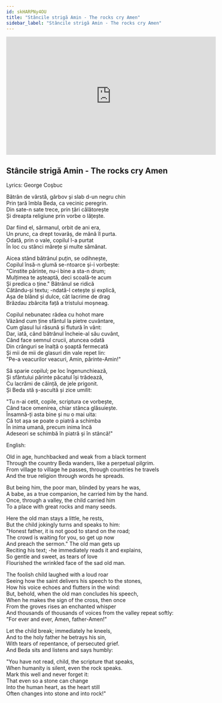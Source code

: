 ```yaml
---
id: skHARPNy4OU
title: "Stâncile strigă Amin - The rocks cry Amen"
sidebar_label: "Stâncile strigă Amin - The rocks cry Amen"
---
```


<div class="video-float-container">
  <iframe
    width="560"
    height="315"
    src="https://www.youtube.com/embed/skHARPNy4OU"
    title="YouTube video player"
    frameborder="0"
    allow="accelerometer; autoplay; clipboard-write; encrypted-media; gyroscope; picture-in-picture; web-share"
    referrerpolicy="strict-origin-when-cross-origin"
    allowfullscreen
  ></iframe>
</div>

## Stâncile strigă Amin - The rocks cry Amen

Lyrics: George Coşbuc

Bătrân de vârstă, gârbov și slab d-un negru chin  
Prin țară îmbla Beda, ca vecinic peregrin.  
Din sate-n sate trece, prin țări călătorește  
Și dreapta religiune prin vorbe o lățește.

Dar fiind el, sărmanul, orbit de ani era,  
Un prunc, ca drept tovarăș, de mână îl purta.  
Odată, prin o vale, copilul l-a purtat  
În loc cu stânci mărețe și multe sămănat.

Aicea stând bătrânul puțin, se odihnește,  
Copilul însă-n glumă se-ntoarce și-i vorbește:  
"Cinstite părinte, nu-i bine a sta-n drum;  
Mulțimea te așteaptă, deci scoală-te acum  
Și predica o ține." Bătrânul se ridică  
Cătându-și textu; -ndată-l cetește și explică,  
Așa de blând și dulce, cât lacrime de drag  
Brăzdau zbârcita față a tristului moșneag.

Copilul nebunatec râdea cu hohot mare  
Văzând cum ține sfântul la pietre cuvântare,  
Cum glasul lui răsună și flutură în vânt:  
Dar, iată, când bătrânul încheie-al său cuvânt,  
Când face semnul crucii, atuncea odată  
Din crânguri se înalță o șoaptă fermecată  
Și mii de mii de glasuri din vale repet lin:  
"Pe-a veacurilor veacuri, Amin, părinte-Amin!"

Să sparie copilul; pe loc îngenunchiează,  
Și sfântului părinte păcatul își trădează,  
Cu lacrămi de căință, de jele prigonit.  
Și Beda stă ș-ascultă și zice umilit:

"Tu n-ai cetit, copile, scriptura ce vorbește,  
Când tace omenirea, chiar stânca glăsuiește.  
Însamnă-ți asta bine și nu o mai uita:  
Că tot așa se poate o piatră a schimba  
În inima umană, precum inima încă  
Adeseori se schimbă în piatră și în stâncă!"

English:

Old in age, hunchbacked and weak from a black torment  
Through the country Beda wanders, like a perpetual pilgrim.  
From village to village he passes, through countries he travels  
And the true religion through words he spreads.

But being him, the poor man, blinded by years he was,  
A babe, as a true companion, he carried him by the hand.  
Once, through a valley, the child carried him  
To a place with great rocks and many seeds.

Here the old man stays a little, he rests,  
But the child jokingly turns and speaks to him:  
"Honest father, it is not good to stand on the road;  
The crowd is waiting for you, so get up now  
And preach the sermon." The old man gets up  
Reciting his text; -he immediately reads it and explains,  
So gentle and sweet, as tears of love  
Flourished the wrinkled face of the sad old man.

The foolish child laughed with a loud roar  
Seeing how the saint delivers his speech to the stones,  
How his voice echoes and flutters in the wind:  
But, behold, when the old man concludes his speech,  
When he makes the sign of the cross, then once  
From the groves rises an enchanted whisper  
And thousands of thousands of voices from the valley repeat softly:  
"For ever and ever, Amen, father-Amen!"

Let the child break; immediately he kneels,  
And to the holy father he betrays his sin,  
With tears of repentance, of persecuted grief.  
And Beda sits and listens and says humbly:

"You have not read, child, the scripture that speaks,  
When humanity is silent, even the rock speaks.  
Mark this well and never forget it:  
That even so a stone can change  
Into the human heart, as the heart still  
Often changes into stone and into rock!"
